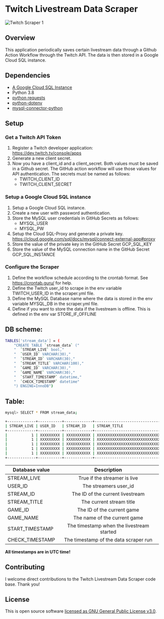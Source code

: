 # Twitch Livestream Data Scraper

![Twitch Scraper 1](https://github.com/AUThomasCH/Twitch-Livestream-Data-Scraper/workflows/Twitch%20Scraper%201/badge.svg)

## Overview

This application periodically saves certain livestream data through a Github Action Workflow through the Twitch API.
The data is then stored in a Google Cloud SQL instance.

## Dependencies

- [A Google Cloud SQL Instance](https://cloud.google.com/sql)
- Python 3.8
- [python requests](https://github.com/psf/requests)
- [python-dotenv](https://github.com/theskumar/python-dotenv)
- [mysql-connector-python](https://github.com/mysql/mysql-connector-python)

## Setup

### Get a Twitch API Token

1. Register a Twitch developer application: https://dev.twitch.tv/console/apps
2. Generate a new client secret.
3. Now you have a client_id and a client_secret. Both values ​​must be saved in a Github secret. The GitHub action workflow will use those values for API authentication. The secrets must be named as follows:
   - TWITCH_CLIENT_ID
   - TWITCH_CLIENT_SECRET

### Setup a Google Cloud SQL instance

1. Setup a Google Cloud SQL instance.
2. Create a new user with password authentication.
3. Store the MySQL user credentials in GitHub Secrets as follows:
   - MYSQL_USER
   - MYSQL_PW
4. Setup the Cloud SQL-Proxy and generate a private key. https://cloud.google.com/sql/docs/mysql/connect-external-app#proxy
5. Store the value of the private key in the GitHub Secret GCP_SQL_KEY
6. Store the value of the MySQL connection name in the GitHub Secret GCP_SQL_INSTANCE

### Configure the Scraper

1. Define the workflow schedule according to the crontab format. See https://crontab.guru/ for help.
2. Define the Twitch user_id to scrape in the env variable TWITCH_USER_ID in the scraper.yml file.
3. Define the MySQL Database name where the data is stored in the env variable MYSQL_DB in the scraper.yml file.
4. Define if you want to store the data if the livestream is offline. This is defined in the env var STORE_IF_OFFLINE

## DB scheme:

```sh
TABLES['stream_data'] = (
    "CREATE TABLE `stream_data` ("
    "  `STREAM_LIVE` bool,"
    "  `USER_ID` VARCHAR(30),"
    "  `STREAM_ID` VARCHAR(30),"
    "  `STREAM_TITLE` VARCHAR(100),"
    "  `GAME_ID` VARCHAR(30),"
    "  `GAME_NAME` VARCHAR(30),"
    "  `START_TIMESTAMP` datetime,"
    "  `CHECK_TIMESTAMP` datetime"
    ") ENGINE=InnoDB")
```

## Table:

```sh
mysql> SELECT * FROM stream_data;

+-------------+-----------+-------------+---------------------------------------------------+---------+----------------+---------------------+---------------------+
| STREAM_LIVE | USER_ID   | STREAM_ID   | STREAM_TITLE                                      | GAME_ID | GAME_NAME      | START_TIMESTAMP     | CHECK_TIMESTAMP     |
+-------------+-----------+-------------+---------------------------------------------------+---------+----------------+---------------------+---------------------+
|           1 | XXXXXXXXX | XXXXXXXXXXX | XXXXXXXXXXXXXXXXXXXXXXXXXXXXXXXXXXXXXXXXXXXXX     | 65876   | Cyberpunk 2077 | 2020-12-19 10:03:59 | 2020-12-19 12:25:26 |
|           1 | XXXXXXXXX | XXXXXXXXXXX | XXXXXXXXXXXXXXXXXXXXXXXXXXXXXXXXXXXXXXXXXXXXX     | 65876   | Cyberpunk 2077 | 2020-12-19 10:03:59 | 2020-12-19 12:31:40 |
|           1 | XXXXXXXXX | XXXXXXXXXXX | XXXXXXXXXXXXXXXXXXXXXXXXXXXXXXXXXXXXXXXXXXXXX     | 65876   | Cyberpunk 2077 | 2020-12-19 10:03:59 | 2020-12-19 12:32:00 |
|           1 | XXXXXXXXX | XXXXXXXXXXX | XXXXXXXXXXXXXXXXXXXXXXXXXXXXXXXXXXXXXXXXXXXXX     | 65876   | Cyberpunk 2077 | 2020-12-19 10:03:59 | 2020-12-19 12:32:43 |
|           1 | XXXXXXXXX | XXXXXXXXXXX | XXXXXXXXXXXXXXXXXXXXXXXXXXXXXXXXXXXXXXXXXXXXX     | 65876   | Cyberpunk 2077 | 2020-12-19 10:03:59 | 2020-12-19 13:04:21 |
+-------------+-----------+-------------+---------------------------------------------------+---------+----------------+---------------------+---------------------+
```

| Database value  |                Description                |
| --------------- | :---------------------------------------: |
| STREAM_LIVE     |       True if the streamer is live        |
| USER_ID         |           The streamers user_id           |
| STREAM_ID       |     The ID of the current livestream      |
| STREAM_TITLE    |         The current stream title          |
| GAME_ID         |        The ID of the current game         |
| GAME_NAME       |       The name of the current game        |
| START_TIMESTAMP | The timestamp when the livestream started |
| CHECK_TIMESTAMP |   The timestamp of the data scraper run   |

**All timestamps are in UTC time!**

## Contributing

I welcome direct contributions to the Twitch Livestream Data Scraper code base. Thank you!

## License

This is open source software
[licensed as GNU General Public License v3.0](https://www.gnu.org/licenses/gpl-3.0.en.html).
